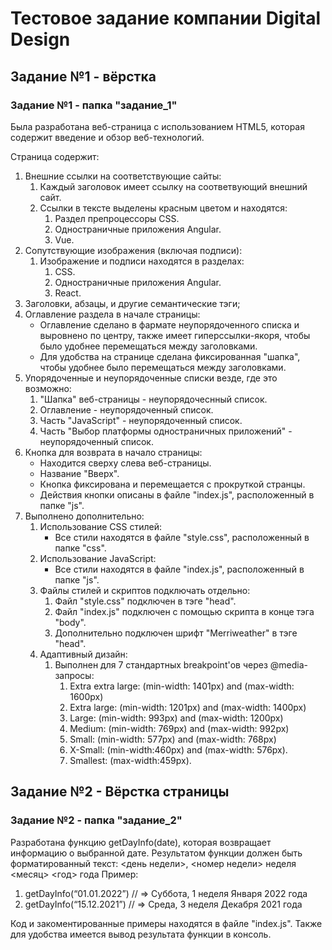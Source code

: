 # Тестовое задание компании Digital Design

## Задание №1 - вёрстка

### Задание №1 - папка "задание_1"

Была разработана веб-страница с использованием HTML5, которая содержит введение и обзор веб-технологий.

Страница содержит: 
1. Внешние ссылки на соответствующие сайты:
    1. Каждый заголовок имеет ссылку на соответвующий внешний сайт.
    2. Ссылки в тексте выделены красным цветом и находятся:
        1. Раздел препроцессоры CSS.
        2. Одностраничные приложения Angular.
        3. Vue.
2. Сопутствующие изображения (включая подписи):
    1. Изображение и подписи находятся в разделах: 
        1. CSS.
        2. Одностраничные приложения Angular.
        3. React.
3. Заголовки, абзацы, и другие семантические тэги;
4. Оглавление раздела в начале страницы:
    - Оглавление сделано в фармате неупорядоченного списка и выровнено по центру, также имеет гиперссылки-якоря, чтобы было удобнее перемещаться между заголовками.
    - Для удобства на странице сделана фиксированная "шапка", чтобы удобнее было перемещаться между заголовками.
5. Упорядоченные и неупорядоченные списки везде, где это возможно:
    1. "Шапка" веб-страницы - неупорядочеснный список.
    2. Оглавление - неупорядоченный список.
    3. Часть "JavaScript" - неупорядоченный список.
    4. Часть "Выбор платформы одностраничных приложений" - неупорядоченный список.
6. Кнопка для возврата в начало страницы:
    - Находится сверху слева веб-страницы.
    - Название "Вверх".
    - Кнопка фиксирована и перемещается с прокруткой странцы.
    - Действия кнопки описаны в файле "index.js", расположенный в папке "js". 
7. Выполнено дополнительно: 
    1. Использование CSS cтилей:
        - Все стили находятся в файле "style.css", расположенный в папке "css".
    2. Использование JavaScript:
        - Все стили находятся в файле "index.js", расположенный в папке "js".
    3. Файлы стилей и скриптов подключать отдельно:
        1. Файл "style.css" подключен в тэге "head".
        2. Файл "index.js" подключен с помощью скрипта в конце тэга "body".
        3. Дополнительно подключен шрифт "Merriweather" в тэге "head".
    4. Адаптивный дизайн: 
        1. Выполнен для 7 стандартных breakpoint'ов через @media-запросы:
            1. Extra extra large: (min-width: 1401px) and (max-width: 1600px)
            2. Extra large: (min-width: 1201px) and (max-width: 1400px)
            3. Large: (min-width: 993px) and (max-width: 1200px)
            4. Medium: (min-width: 769px) and (max-width: 992px)
            5. Small: (min-width: 577px) and (max-width: 768px)
            6. X-Small: (min-width:460px) and (max-width: 576px).
            7. Smallest: (max-width:459px).

## Задание №2 - Вёрстка страницы

### Задание №2 - папка "задание_2"

Разработана функцию getDayInfo(date), которая возвращает информацию о выбранной дате.
Результатом функции должен быть форматированный текст:
<день недели>, <номер недели> неделя <месяц> <год> года
Пример:
1. getDayInfo(“01.01.2022”) // => Суббота, 1 неделя Января 2022 года
2. getDayInfo(“15.12.2021”) // => Среда, 3 неделя Декабря 2021 года

Код и закоментированные примеры находятся в файле "index.js".
Также для удобства имеется вывод результата функции в консоль.


